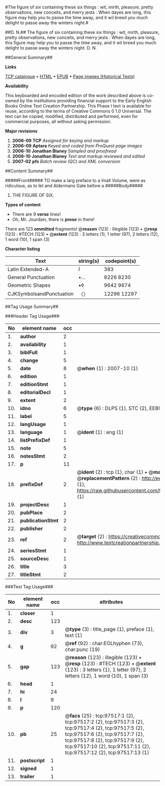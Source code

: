 #The figure of six containing these six things : wit, mirth, pleasure, pretty observations, new conceits, and merry jests : When dayes are long, this figure may help you to passe the time away, and it wil breed you much delight to passe away the winters night.#

##D. N.##
The figure of six containing these six things : wit, mirth, pleasure, pretty observations, new conceits, and merry jests : When dayes are long, this figure may help you to passe the time away, and it wil breed you much delight to passe away the winters night.
D. N.

##General Summary##

**Links**

[TCP catalogue](http://www.ota.ox.ac.uk/tcp/)  • 
[HTML](http://tei.it.ox.ac.uk/tcp/Texts-HTML/free/A52/A52951.html)  • 
[EPUB](http://tei.it.ox.ac.uk/tcp/Texts-EPUB/free/A52/A52951.epub) • 
[Page images (Historical Texts)](https://data.historicaltexts.jisc.ac.uk/view?pubId=eebo-13106878e&pageId=eebo-13106878e-97517-1)

**Availability**

This keyboarded and encoded edition of the
	       work described above is co-owned by the institutions
	       providing financial support to the Early English Books
	       Online Text Creation Partnership. This Phase I text is
	       available for reuse, according to the terms of Creative
	       Commons 0 1.0 Universal. The text can be copied,
	       modified, distributed and performed, even for
	       commercial purposes, all without asking permission.

**Major revisions**

1. __2006-09__ __TCP__ *Assigned for keying and markup*
1. __2006-09__ __Aptara__ *Keyed and coded from ProQuest page images*
1. __2006-10__ __Jonathan Blaney__ *Sampled and proofread*
1. __2006-10__ __Jonathan Blaney__ *Text and markup reviewed and edited*
1. __2007-02__ __pfs__ *Batch review (QC) and XML conversion*

##Content Summary##

#####Front#####
TO make a larg preface to
a ſmall Volume, were as
ridiculous, as to ſet and Aldermans
Gate before a 
#####Body#####

1. THE
FIGURE
OF SIX.

**Types of content**

  * There are 9 **verse** lines!
  * Oh, Mr. Jourdain, there is **prose** in there!

There are 123 **ommitted** fragments! 
 @__reason__ (123) : illegible (123)  •  @__resp__ (123) : #TECH (123)  •  @__extent__ (123) : 3 letters (1), 1 letter (97), 2 letters (12), 1 word (10), 1 span (3)

**Character listing**


|Text|string(s)|codepoint(s)|
|---|---|---|
|Latin Extended-A|ſ|383|
|General Punctuation|•…|8226 8230|
|Geometric Shapes|▪◊|9642 9674|
|CJKSymbolsandPunctuation|〈〉|12296 12297|

##Tag Usage Summary##

###Header Tag Usage###

|No|element name|occ|attributes|
|---|---|---|---|
|1.|__author__|2||
|2.|__availability__|1||
|3.|__biblFull__|1||
|4.|__change__|5||
|5.|__date__|8| @__when__ (1) : 2007-10 (1)|
|6.|__edition__|1||
|7.|__editionStmt__|1||
|8.|__editorialDecl__|1||
|9.|__extent__|2||
|10.|__idno__|6| @__type__ (6) : DLPS (1), STC (2), EEBO-CITATION (1), OCLC (1), VID (1)|
|11.|__label__|5||
|12.|__langUsage__|1||
|13.|__language__|1| @__ident__ (1) : eng (1)|
|14.|__listPrefixDef__|1||
|15.|__note__|5||
|16.|__notesStmt__|2||
|17.|__p__|11||
|18.|__prefixDef__|2| @__ident__ (2) : tcp (1), char (1)  •  @__matchPattern__ (2) : ([0-9\-]+):([0-9IVX]+) (1), (.+) (1)  •  @__replacementPattern__ (2) : http://eebo.chadwyck.com/downloadtiff?vid=$1&page=$2 (1), https://raw.githubusercontent.com/textcreationpartnership/Texts/master/tcpchars.xml#$1 (1)|
|19.|__projectDesc__|1||
|20.|__pubPlace__|2||
|21.|__publicationStmt__|2||
|22.|__publisher__|2||
|23.|__ref__|2| @__target__ (2) : https://creativecommons.org/publicdomain/zero/1.0/ (1), http://www.textcreationpartnership.org/docs/. (1)|
|24.|__seriesStmt__|1||
|25.|__sourceDesc__|1||
|26.|__title__|3||
|27.|__titleStmt__|2||


###Text Tag Usage###

|No|element name|occ|attributes|
|---|---|---|---|
|1.|__closer__|1||
|2.|__desc__|123||
|3.|__div__|3| @__type__ (3) : title_page (1), preface (1), text (1)|
|4.|__g__|92| @__ref__ (92) : char:EOLhyphen (73), char:punc (19)|
|5.|__gap__|123| @__reason__ (123) : illegible (123)  •  @__resp__ (123) : #TECH (123)  •  @__extent__ (123) : 3 letters (1), 1 letter (97), 2 letters (12), 1 word (10), 1 span (3)|
|6.|__head__|1||
|7.|__hi__|24||
|8.|__l__|9||
|9.|__p__|120||
|10.|__pb__|25| @__facs__ (25) : tcp:97517:1 (2), tcp:97517:2 (2), tcp:97517:3 (2), tcp:97517:4 (2), tcp:97517:5 (2), tcp:97517:6 (2), tcp:97517:7 (2), tcp:97517:8 (2), tcp:97517:9 (2), tcp:97517:10 (2), tcp:97517:11 (2), tcp:97517:12 (2), tcp:97517:13 (1)|
|11.|__postscript__|1||
|12.|__signed__|1||
|13.|__trailer__|1||
